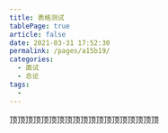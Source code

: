 ```yaml
---
title: 表格测试
tablePage: true
article: false
date: 2021-03-31 17:52:30
permalink: /pages/a15b19/
categories:
  - 面试
  - 总论
tags:
  - 
---
```

顶顶顶顶顶顶顶顶顶顶顶顶顶顶顶顶顶顶顶